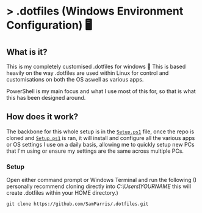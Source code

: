 # > .dotfiles (Windows Environment Configuration) 🖥️

## What is it?
This is my completely customised .dotfiles for windows 🚀 This is based heavily on the way .dotfiles are used within Linux for control and customisations on both the OS aswell as various apps.

PowerShell is my main focus and what I use most of this for, so that is what this has been designed around.

## How does it work?
The backbone for this whole setup is in the [`Setup.ps1`](Setup.ps1) file, once the repo is cloned and [`Setup.ps1`](Setup.ps1) is ran, it will install and configure all the various apps or OS settings I use on a daily basis, allowing me to quickly setup new PCs that I'm using or ensure my settings are the same across multiple PCs.

### Setup
Open either command prompt or Windows Terminal and run the following (I personally recommend cloning directly into *C:\Users\YOURNAME*  this will create .dotfiles within your HOME directory.)

````
git clone https://github.com/SamParris/.dotfiles.git
````